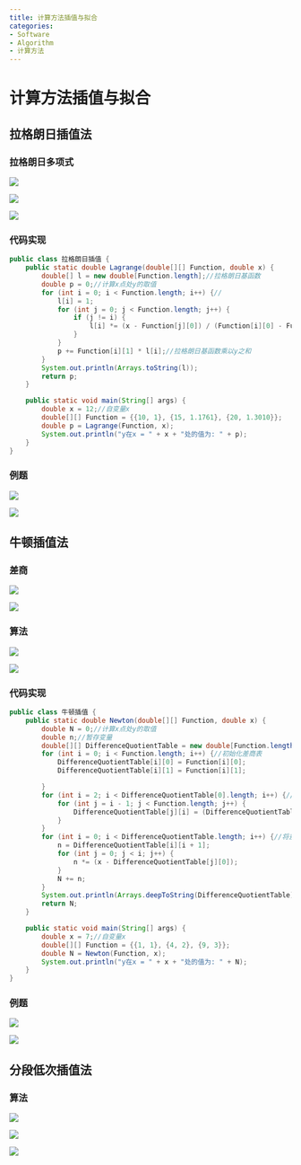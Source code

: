 ```yaml
---
title: 计算方法插值与拟合
categories:
- Software
- Algorithm
- 计算方法
---
```

# 计算方法插值与拟合

## 拉格朗日插值法

### 拉格朗日多项式

![](https://raw.githubusercontent.com/LuShan123888/Files/main/Pictures/2020-12-10-YlXiG1vbu4xBSta.png)

![](https://raw.githubusercontent.com/LuShan123888/Files/main/Pictures/2020-12-10-zlJGT8gt9As6PQ3.png)

![](https://raw.githubusercontent.com/LuShan123888/Files/main/Pictures/2020-12-10-Q7T3RXPqx4MC5w8.png)

### 代码实现

```java
public class 拉格朗日插值 {
    public static double Lagrange(double[][] Function, double x) {
        double[] l = new double[Function.length];//拉格朗日基函数
        double p = 0;//计算x点处y的取值
        for (int i = 0; i < Function.length; i++) {//
            l[i] = 1;
            for (int j = 0; j < Function.length; j++) {
                if (j != i) {
                    l[i] *= (x - Function[j][0]) / (Function[i][0] - Function[j][0]);//将x带入
                }
            }
            p += Function[i][1] * l[i];//拉格朗日基函数乘以y之和
        }
        System.out.println(Arrays.toString(l));
        return p;
    }

    public static void main(String[] args) {
        double x = 12;//自变量x
        double[][] Function = {{10, 1}, {15, 1.1761}, {20, 1.3010}};
        double p = Lagrange(Function, x);
        System.out.println("y在x = " + x + "处的值为: " + p);
    }
}
```

### 例题

![](https://raw.githubusercontent.com/LuShan123888/Files/main/Pictures/2020-12-10-6EYLyoj48bUQsvI.png)

![](https://raw.githubusercontent.com/LuShan123888/Files/main/Pictures/2020-12-10-4yJLQV7ipCGx9lS.jpg)


## 牛顿插值法
### 差商

![](https://raw.githubusercontent.com/LuShan123888/Files/main/Pictures/2020-12-10-hru2p7SniA3UHgy.png)

![](https://raw.githubusercontent.com/LuShan123888/Files/main/Pictures/2020-12-10-BXnjZ9m7cAztqJD.png)



### 算法

![](https://raw.githubusercontent.com/LuShan123888/Files/main/Pictures/2020-12-10-Lceb1JrKWazSOX4.png)

![](https://raw.githubusercontent.com/LuShan123888/Files/main/Pictures/2020-12-10-PWSvr6f5TBe9pcU.png)

### 代码实现

```java
public class 牛顿插值 {
    public static double Newton(double[][] Function, double x) {
        double N = 0;//计算x点处y的取值
        double n;//暂存变量
        double[][] DifferenceQuotientTable = new double[Function.length][Function.length + 1];
        for (int i = 0; i < Function.length; i++) {//初始化差商表
            DifferenceQuotientTable[i][0] = Function[i][0];
            DifferenceQuotientTable[i][1] = Function[i][1];

        }
        for (int i = 2; i < DifferenceQuotientTable[0].length; i++) {//求出差商表
            for (int j = i - 1; j < Function.length; j++) {
                DifferenceQuotientTable[j][i] = (DifferenceQuotientTable[j][i - 1] - DifferenceQuotientTable[j - 1][i - 1]) / (DifferenceQuotientTable[j][0] - DifferenceQuotientTable[j - i + 1][0]);
            }
        }
        for (int i = 0; i < DifferenceQuotientTable.length; i++) {//将差商表对角线上的数值带入牛顿插值公式
            n = DifferenceQuotientTable[i][i + 1];
            for (int j = 0; j < i; j++) {
                n *= (x - DifferenceQuotientTable[j][0]);
            }
            N += n;
        }
        System.out.println(Arrays.deepToString(DifferenceQuotientTable));//打印差商表
        return N;
    }

    public static void main(String[] args) {
        double x = 7;//自变量x
        double[][] Function = {{1, 1}, {4, 2}, {9, 3}};
        double N = Newton(Function, x);
        System.out.println("y在x = " + x + "处的值为: " + N);
    }
}
```
### 例题

![](https://raw.githubusercontent.com/LuShan123888/Files/main/Pictures/2020-12-10-nLbkiqO38ajXgfx.png)

![](https://raw.githubusercontent.com/LuShan123888/Files/main/Pictures/2020-12-10-E16gFOuen8rIjfv.jpg)


## 分段低次插值法

### 算法

![](https://raw.githubusercontent.com/LuShan123888/Files/main/Pictures/2020-12-10-W3gALt7fHsxZbVY.png)

![](https://raw.githubusercontent.com/LuShan123888/Files/main/Pictures/2020-12-10-G2UIMK6PxryOEj4.png)

![](https://raw.githubusercontent.com/LuShan123888/Files/main/Pictures/2020-12-10-DgVyozsLkFOIUmK.png)



